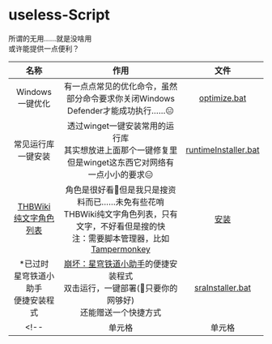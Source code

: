 # useless-Script
所谓的无用……就是没啥用  
或许能提供一点便利？  

| 名称 | 作用 | 文件 |
| :----: | :----: | :----: |
| Windows一键优化 | 有一点点常见的优化命令，虽然部分命令要求你关闭Windows Defender才能成功执行……😑 | [optimize.bat](optimize.bat) |
| 常见运行库一键安装 | 透过winget一键安装常用的运行库<br>其实想放进上面那个一键修复里<br>但是winget这东西它对网络有一点小小的要求😑 | [runtimeInstaller.bat](runtimeInstaller.bat) |
| [THBWiki<br>纯文字角色列表](https://github.com/abbaccadd0/THBWiki-Text-Character-List) | 角色是很好看🥰但是我只是搜资料而已……未免有些花哨<br>THBWiki纯文字角色列表，只有文字，不好看但是搜的快<br>注：需要脚本管理器，比如[Tampermonkey](https://www.tampermonkey.net/) | [安装](https://raw.githubusercontent.com/abbaccadd0/THBWiki-Text-Character-List/main/thbTextCharacterList.user.js) |
| *已过时<br>星穹铁道小助手<br>便捷安装程式 | [崩坏：星穹铁道小助手](https://github.com/Starry-Wind/StarRailAssistant)的便捷安装程式<br>双击运行，一键部署(🤔只要你的网够好)<br>还能赠送一个快捷方式 | [sraInstaller.bat](sraInstaller.bat) |
<!-- | 单元格 | 单元格 | 单元格 | -->